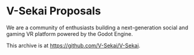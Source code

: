 # V-Sekai Proposals

We are a community of enthusiasts building a next-generation social and gaming VR platform powered by the Godot Engine.

This archive is at https://github.com/V-Sekai/V-Sekai.
